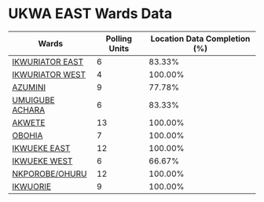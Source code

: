 
# UKWA EAST Wards Data

| Wards | Polling Units | Location Data Completion (%) |
| ---- | ----- | ------- |
| [IKWURIATOR EAST](./wards/131-ikwuriator-east) | 6 | 83.33% |
| [IKWURIATOR WEST](./wards/132-ikwuriator-west) | 4 | 100.00% |
| [AZUMINI](./wards/133-azumini) | 9 | 77.78% |
| [UMUIGUBE ACHARA](./wards/134-umuigube-achara) | 6 | 83.33% |
| [AKWETE](./wards/135-akwete) | 13 | 100.00% |
| [OBOHIA](./wards/136-obohia) | 7 | 100.00% |
| [IKWUEKE EAST](./wards/137-ikwueke-east) | 12 | 100.00% |
| [IKWUEKE  WEST](./wards/138-ikwueke-west) | 6 | 66.67% |
| [NKPOROBE/OHURU](./wards/139-nkporobe/ohuru) | 12 | 100.00% |
| [IKWUORIE](./wards/140-ikwuorie) | 9 | 100.00% |




